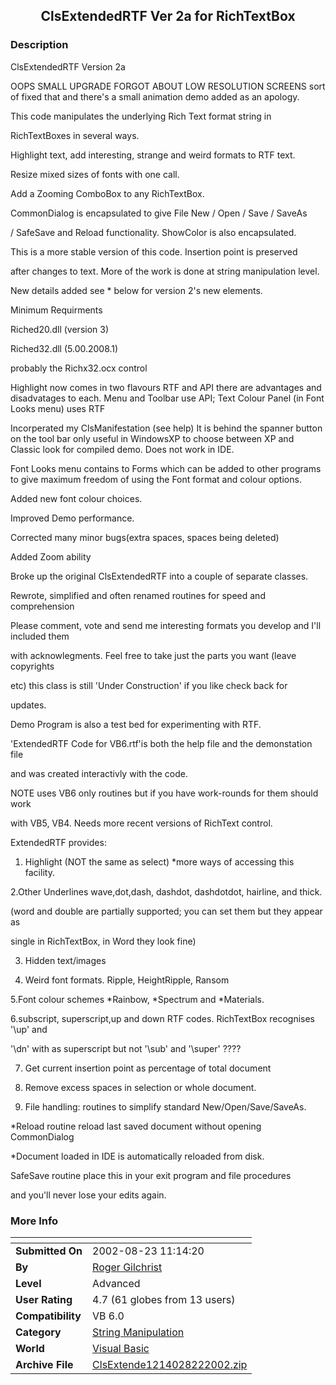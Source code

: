 ﻿<div align="center">

## ClsExtendedRTF Ver 2a for RichTextBox


</div>

### Description

ClsExtendedRTF Version 2a

OOPS SMALL UPGRADE FORGOT ABOUT LOW RESOLUTION SCREENS sort of fixed that and there's a small animation demo added as an apology.

This code manipulates the underlying Rich Text format string in

RichTextBoxes in several ways.

Highlight text, add interesting, strange and weird formats to RTF text.

Resize mixed sizes of fonts with one call.

Add a Zooming ComboBox to any RichTextBox.

CommonDialog is encapsulated to give File New / Open / Save / SaveAs

/ SafeSave and Reload functionality. ShowColor is also encapsulated.

This is a more stable version of this code. Insertion point is preserved

after changes to text. More of the work is done at string manipulation level.

New details added see * below for version 2's new elements.

Minimum Requirments

Riched20.dll (version 3)

Riched32.dll (5.00.2008.1)

probably the Richx32.ocx control

Highlight now comes in two flavours RTF and API there are advantages and disadvatages to each. Menu and Toolbar use API; Text Colour Panel (in Font Looks menu) uses RTF

Incorperated my ClsManifestation (see help) It is behind the spanner button on the tool bar only useful in WindowsXP to choose between XP and Classic look for compiled demo. Does not work in IDE.

Font Looks menu contains to Forms which can be added to other programs to give maximum freedom of using the Font format and colour options.

Added new font colour choices.

Improved Demo performance.

Corrected many minor bugs(extra spaces, spaces being deleted)

Added Zoom ability

Broke up the original ClsExtendedRTF into a couple of separate classes.

Rewrote, simplified and often renamed routines for speed and comprehension

Please comment, vote and send me interesting formats you develop and I'll included them

with acknowlegments. Feel free to take just the parts you want (leave copyrights

etc) this class is still 'Under Construction' if you like check back for

updates.

Demo Program is also a test bed for experimenting with RTF.

'ExtendedRTF Code for VB6.rtf'is both the help file and the demonstation file

and was created interactivly with the code.

NOTE uses VB6 only routines but if you have work-rounds for them should work

with VB5, VB4. Needs more recent versions of RichText control.

ExtendedRTF provides:

1. Highlight (NOT the same as select) *more ways of accessing this facility.

2.Other Underlines wave,dot,dash, dashdot, dashdotdot, hairline, and thick.

(word and double are partially supported; you can set them but they appear as

single in RichTextBox, in Word they look fine)

3. Hidden text/images

4. Weird font formats. Ripple, HeightRipple, Ransom

5.Font colour schemes *Rainbow, *Spectrum and *Materials.

6.subscript, superscript,up and down RTF codes. RichTextBox recognises '\up' and

'\dn' with as superscript but not '\sub' and '\super' ???? <P>

7. Get current insertion point as percentage of total document

8. Remove excess spaces in selection or whole document.

9. File handling: routines to simplify standard New/Open/Save/SaveAs.

*Reload routine reload last saved document without opening CommonDialog

*Document loaded in IDE is automatically reloaded from disk.

SafeSave routine place this in your exit program and file procedures

and you'll never lose your edits again.
 
### More Info
 


<span>             |<span>
---                |---
**Submitted On**   |2002-08-23 11:14:20
**By**             |[Roger Gilchrist](https://github.com/Planet-Source-Code/PSCIndex/blob/master/ByAuthor/roger-gilchrist.md)
**Level**          |Advanced
**User Rating**    |4.7 (61 globes from 13 users)
**Compatibility**  |VB 6\.0
**Category**       |[String Manipulation](https://github.com/Planet-Source-Code/PSCIndex/blob/master/ByCategory/string-manipulation__1-5.md)
**World**          |[Visual Basic](https://github.com/Planet-Source-Code/PSCIndex/blob/master/ByWorld/visual-basic.md)
**Archive File**   |[ClsExtende1214028222002\.zip](https://github.com/Planet-Source-Code/roger-gilchrist-clsextendedrtf-ver-2a-for-richtextbox__1-38170/archive/master.zip)








